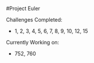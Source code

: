 #Project Euler

Challenges Completed: 
- 1, 2, 3, 4, 5, 6, 7, 8, 9, 10, 12, 15

Currently Working on:
- 752, 760
